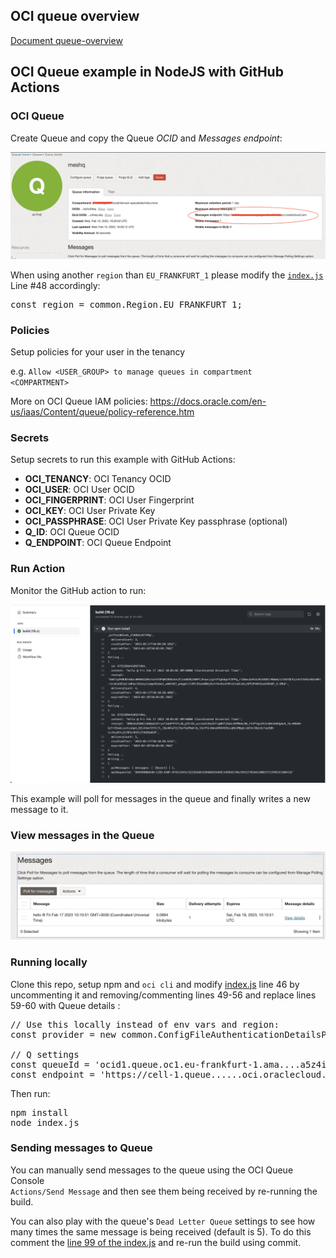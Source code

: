 <!--
Copyright (c) 2021 Oracle and/or its affiliates.

The Universal Permissive License (UPL), Version 1.0

Subject to the condition set forth below, permission is hereby granted to any
person obtaining a copy of this software, associated documentation and/or data
(collectively the "Software"), free of charge and under any and all copyright
rights in the Software, and any and all patent rights owned or freely
licensable by each licensor hereunder covering either (i) the unmodified
Software as contributed to or provided by such licensor, or (ii) the Larger
Works (as defined below), to deal in both

(a) the Software, and
(b) any piece of software and/or hardware listed in the lrgrwrks.txt file if
one is included with the Software (each a "Larger Work" to which the Software
is contributed by such licensors),

without restriction, including without limitation the rights to copy, create
derivative works of, display, perform, and distribute the Software and make,
use, sell, offer for sale, import, export, have made, and have sold the
Software and the Larger Work(s), and to sublicense the foregoing rights on
either these or other terms.

This license is subject to the following condition:
The above copyright notice and either this complete permission notice or at
a minimum a reference to the UPL must be included in all copies or
substantial portions of the Software.

THE SOFTWARE IS PROVIDED "AS IS", WITHOUT WARRANTY OF ANY KIND, EXPRESS OR
IMPLIED, INCLUDING BUT NOT LIMITED TO THE WARRANTIES OF MERCHANTABILITY,
FITNESS FOR A PARTICULAR PURPOSE AND NONINFRINGEMENT. IN NO EVENT SHALL THE
AUTHORS OR COPYRIGHT HOLDERS BE LIABLE FOR ANY CLAIM, DAMAGES OR OTHER
LIABILITY, WHETHER IN AN ACTION OF CONTRACT, TORT OR OTHERWISE, ARISING FROM,
OUT OF OR IN CONNECTION WITH THE SOFTWARE OR THE USE OR OTHER DEALINGS IN THE
SOFTWARE.
-->

## OCI queue overview
[Document queue-overview](files/queue_overview.pdf)

## OCI Queue example in NodeJS with GitHub Actions

### OCI Queue

Create Queue and copy the Queue <i>OCID</i> and <i>Messages endpoint</i>:

<p>
<img src="files/endpoint.png" width="800" />

<p>
When using another <code>region</code> than <code>EU_FRANKFURT_1</code> please modify the 
<a href="index.js#L48">
<code>index.js</code></a> Line #48 accordingly:

<pre>
const region = common.Region.EU_FRANKFURT_1;
</pre>

### Policies

Setup policies for your user in the tenancy

e.g. <code>Allow &lt;USER_GROUP&gt; to manage queues in compartment &lt;COMPARTMENT&gt;</code>

More on OCI Queue IAM policies: https://docs.oracle.com/en-us/iaas/Content/queue/policy-reference.htm

### Secrets

Setup secrets to run this example with GitHub Actions:

<ul>
    <li><b>OCI_TENANCY</b>: OCI Tenancy OCID</li>
    <li><b>OCI_USER</b>: OCI User OCID</li>
    <li><b>OCI_FINGERPRINT</b>: OCI User Fingerprint</li>
    <li><b>OCI_KEY</b>: OCI User Private Key</li>
    <li><b>OCI_PASSPHRASE</b>: OCI User Private Key passphrase (optional)</li>
    <li><b>Q_ID</b>: OCI Queue OCID</li>
    <li><b>Q_ENDPOINT</b>: OCI Queue Endpoint</li>
</ul>

### Run Action

Monitor the GitHub action to run:

<p>
<img src="files/action.png" width="800" />

<p>
This example will poll for messages in the queue and finally writes a new message to it.

### View messages in the Queue

<img src="files/messages.png" width="800" />

### Running locally

Clone this repo, setup npm and <code>oci cli</code> and modify <a href="index.js#L46">index.js</a> line 46 by uncommenting it and removing/commenting lines 49-56 and replace lines 59-60
with Queue details :

<pre>
// Use this locally instead of env vars and region:
const provider = new common.ConfigFileAuthenticationDetailsProvider();

// Q settings
const queueId = 'ocid1.queue.oc1.eu-frankfurt-1.ama....a5z4ic2tslq';
const endpoint = 'https://cell-1.queue......oci.oraclecloud.com';
</pre>

Then run:

<pre>
npm install
node index.js
</pre>

### Sending messages to Queue

You can manually send messages to the queue using the OCI Queue Console  
<code>Actions/Send Message</code> and then see them being received by re-running the build.

<p>
You can also play with the queue's <code>Dead Letter Queue</code> settings to see how many
times the same message is being received (default is 5). To do this comment the 
<a href="index.js#L99">line 99 of the index.js</a> and re-run the build using commit. 
